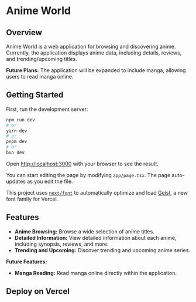 # Anime World


## Overview

Anime World is a web application for browsing and discovering anime. Currently, the application displays anime data, including details, reviews, and trending/upcoming titles.

**Future Plans:** The application will be expanded to include manga, allowing users to read manga online.

## Getting Started

First, run the development server:

```bash
npm run dev
# or
yarn dev
# or
pnpm dev
# or
bun dev
```

Open [http://localhost:3000](http://localhost:3000) with your browser to see the result.

You can start editing the page by modifying `app/page.tsx`. The page auto-updates as you edit the file.

This project uses [`next/font`](https://nextjs.org/docs/app/building-your-application/optimizing/fonts) to automatically optimize and load [Geist](https://vercel.com/font), a new font family for Vercel.

## Features

*   **Anime Browsing:** Browse a wide selection of anime titles.
*   **Detailed Information:** View detailed information about each anime, including synopsis, reviews, and more.
*   **Trending and Upcoming:** Discover trending and upcoming anime series.

**Future Features:**

*   **Manga Reading:** Read manga online directly within the application.





## Deploy on Vercel

